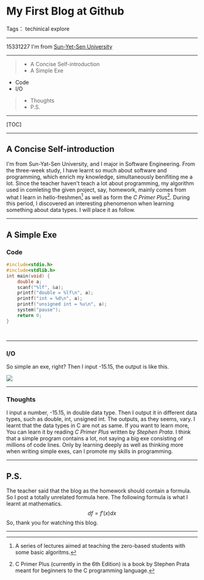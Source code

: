﻿# My First Blog at Github

Tags： techinical explore

---

15331227
I'm from [Sun-Yet-Sen University](http://sdcs.sysu.edu.cn/)

---

 >* A Concise Self-introduction
 >* A Simple Exe
 * Code
 * I/O
 >* Thoughts
 >* P.S.

---

[TOC]

---

## A Concise Self-introduction

I'm from Sun-Yat-Sen University, and I major in Software Engineering. From the three-week study, I have learnt so much about software and programming, which enrich my knowledge, simultaneously benifiting me a lot.
Since the teacher haven't teach a lot about programming, my algorithm used in comleting the given project, say, homework, mainly comes from what I learn in hello-freshmen[^hello-freshmen] as well as form the *C Primer Plus*[^c-primer-plus]. During this period, I discovered an interesting phenomenon when learning something about data types. I will place it as follow.

---

## A Simple Exe

### Code

```c
#include<stdio.h>
#include<stdlib.h>
int main(void) {
	double a;
	scanf("%lf", &a);
	printf("double = %lf\n", a);
	printf("int = %d\n", a);
	printf("unsigned int = %u\n", a);
	system("pause");
	return 0;
}

	    
```

---

### I/O

So simple an exe, right? Then I input -15.15, the output is like this.

![](http://c.picphotos.baidu.com/album/s%3D1100%3Bq%3D90/sign=67539461a186c9170c035638f90d4bbe/21a4462309f790526abb37a70af3d7ca7acbd587.jpg)

---

### Thoughts

I input a number, -15.15, in double data type. Then I output it in different data types, such as double, int, unsigned int. The outputs, as they seems, vary. I learnt that the data types in C are not as same. If you want to learn more, You can learn it by reading *C Primer Plus* written by *Stephen Prata*.
I think that a simple program contains a lot, not saying a big exe consisting of millions of code lines. Only by learning deeply as well as thinking more when writing simple exes, can I promote my skills in programming.

---

## P.S.

The teacher said that the blog as the homework should contain a formula. So I post a totally unrelated formula here. 
The following formula is what I learnt at mathematics.
$$df=f'(x)dx$$
So, thank you for watching this blog.

---

[^hello-freshmen]: A series of lectures aimed at teaching the zero-based students with some basic algoritms.

[^c-primer-plus]:C Primer Plus (currently in the 6th Edition) is a book by Stephen Prata meant for beginners to the C programming language.
 